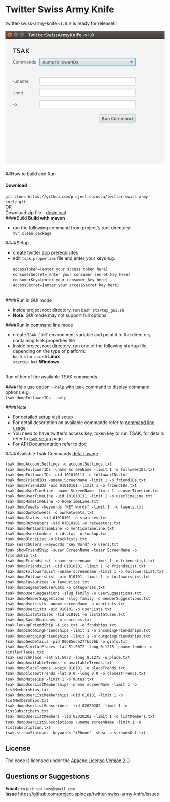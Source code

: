 # Twitter Swiss Army Knife
twitter-swiss-army-knife `v1.0.0` is ready for release!!!
<br><br>
![GUI](images/gui.png)
<br></br>
##How to build and Run
#### Download
`git clone https://github.com/project-spinoza/twitter-swiss-army-knife.git`
<br>OR<br>
Download zip file - [download](https://github.com/project-spinoza/twitter-swiss-army-knife/archive/master.zip)
<br>
####Build
**Build with maven**<br>
* run the following command from project's root directory:<br>
`mvn clean package`

####Setup

* create twitter app [prerequisites](https://github.com/project-spinoza/twitter-swiss-army-knife/wiki/Prerequisites)<br>
* edit `tsak.properties` file and enter your keys e.g. <br><br>
`accessToken=[enter your access token here]`<br>
`consumerSecret=[enter your consumer secret key here]`<br>
`consumerKey=[enter your consumer key here]`<br>
`accessSecret=[enter your accessSecret key here]`<br><br>

####Run in GUI mode
* Inside project root directory, run `bash startup_gui.sh`<br>
* **Note**: GUI mode may not support full options

####Run in command line mode
* create <code>TSAK_CONF</code> environment variable and point it to the directory containing tsak.properties file<br>
* Inside project root directory, run one of the following startup file depending on the type of platform:<br> 
`bash startup.sh` **Linux**<br>
`startup.bat` **Windows**
<br><br>

Run either of the available TSAK commands</b>

####Help
use option `--help` with tsak command to display command options e.g.<br>
`tsak dumpFollowerIDs --help`

####Note
* For detailed setup visit [setup](https://github.com/project-spinoza/twitter-swiss-army-knife/wiki/Prerequisites)<br>
* For detail description on available commands refer to [command line usage](https://github.com/project-spinoza/twitter-swiss-army-knife/wiki/Command-Line-Usage)<br>
* You need to have twitter's access key, token key to run TSAK, for details refer to [tsak setup](https://github.com/project-spinoza/twitter-swiss-army-knife/wiki/Prerequisites) page<br>
* For API Documentation refer to [doc](http://project-spinoza.github.io/twitter-swiss-army-knife/doc/)

####Available Tsak Commands [detail usage](https://github.com/project-spinoza/twitter-swiss-army-knife/wiki/Command-Line-Usage)

`tsak dumpAccountSettings -o accountSettings.txt`<br>
`tsak dumpFollowerIDs -uname ScreenName -limit 1 -o followerIDs.txt`<br>
`tsak dumpFollowerIDs -uid 101010111 -o followerIDs.txt`<br>
`tsak dumpFriendIDs -uname ScreenName -limit 1 -o friendIDs.txt`<br>
`tsak dumpFriendIDs -uid 01010101 -limit 1 -o friendIDs.txt`<br>
`tsak dumpUserTimeLine -uname ScreenName -limit 1 -o userTimeLine.txt`<br>
`tsak dumpUserTimeLine -uid 101010111 -limit 1 -o userTimeLine.txt`<br>
`tsak dumpHomeTimeLine -o homeTimeLine.txt`<br>
`tsak dumpTweets -keywords "KEY words" -limit 1  -o tweets.txt`<br>
`tsak dumpOwnRetweets -o ownRetweets.txt`<br>
`tsak dumpStatus -sid 01010101 -o statuses.txt`<br>
`tsak dumpRetweeters -sid 01010101 -o retweeters.txt`<br>
`tsak dumpMentionsTimeLine -o mentionTimeline.txt`<br>
`tsak dumpUsersLookup -i ids.txt -o lookup.txt`<br>
`tsak dumpBlockList -o blocklists.txt`<br>
`tsak searchUsers -keywords "Key Word" -o users.txt`<br>
`tsak showFriendShip -suser ScreenName -tuser ScreenName -o friendship.txt`<br>
`tsak dumpFriendsList -uname screenname -limit 1 -o friendsList.txt`<br>
`tsak dumpFriendsList -uid 01010101 -limit 1 -o friendsList.txt`<br>
`tsak dumpFollowersList -uname screenname -limit 1 -o followersList.txt`<br>
`tsak dumpFollowersList -uid 010101 -limit 1 -o followersList.txt`<br>
`tsak dumpFavourites -o favourites.txt`<br>
`tsak dumpSugeestedUserCats -o catagories.txt`<br>
`tsak dumpUserSuggestions -slug family -o userSuggestions.txt`<br>
`tsak dumpMemberSuggestions -slug family -o memberSuggestions.txt`<br>
`tsak dumpUserLists -uname screenName -o userLists.txt`<br>
`tsak dumpUserLists -uid 010101 -o userLists.txt`<br>
`tsak dumpListStatuses -lid 010101 -o listStatuses.txt`<br>
`tsak dumpSavedSearches -o searches.txt`<br>
`tsak lookupFriendShip -i ids.txt -o frndships.txt`<br>
`tsak dumpIncomingFriendships -limit 1 -o incomingFriendships.txt`<br>
`tsak dumpOutgoingFriendships -limit 1 -o outgoingFriendships.txt`<br>
`tsak dumpGeoDetails -pid 00685eca27fbd26b -o ginfo.txt`<br>
`tsak dumpSimilarPlaces -lat 51.5072 -long 0.1275 -pname london -o similarPlaces.txt`<br>
`tsak searchPlace -lat 51.5072 -long 0.1275 -o place.txt`<br>
`tsak dumpAvailableTrends -o availableTrends.txt`<br>
`tsak dumpPlaceTrends -woeid 010101 -o placeTrends.txt`<br>
`tsak dumpClosestTrends -lat 0.0 -long 0.0 -o closestTrends.txt`<br>
`tsak dumpMutesIDs -limit 1 -o mutes.txt`<br>
`tsak dumpUserListMemberships -uname screenName -limit 1 -o listMemberships.txt`<br>
`tsak dumpUserListMemberships -uid 010101 -limit 1 -o listMemberships.txt`<br>
`tsak dumpUserListSubscribers -lid 02020202 -limit 1 -o listSubscribers.txt`<br>
`tsak dumpUserListMembers -lid 02020202 -limit 1 -o listMembers.txt`<br>
`tsak dumpUserListSubscriptions -uname screenName -limit 1 -o listSubscription.txt`<br>
`tsak streamStatuses -keywords "iPhone" -show -o streamsOut.txt`


## License
The code is licensed under the [Apache License Version 2.0](http://www.apache.org/licenses/LICENSE-2.0)<br>
## Questions or Suggestions
**Email** `project.spinoza@gmail.com`<br>
**Issue** https://github.com/project-spinoza/twitter-swiss-army-knife/issues

